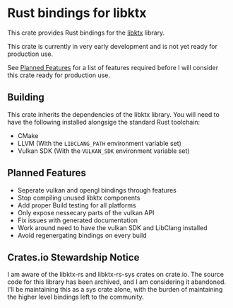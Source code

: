 # Rust bindings for libktx

This crate provides Rust bindings for the [libktx](https://github.khronos.org/KTX-Software/libktx/index.html) library.

This crate is currently in very early development and is not yet ready
for production use.

See [Planned Features](#planned-features) for a list of features required before
I will consider this crate ready for production use.

## Building

This crate inherits the dependencies of the libktx library.
You will need to have the following installed alongsige the standard Rust toolchain:

- CMake
- LLVM (With the `LIBCLANG_PATH` environment variable set)
- Vulkan SDK (With the `VULKAN_SDK` environment variable set)

## Planned Features

- Seperate vulkan and opengl bindings through features
- Stop compiling unused libktx components
- Add proper Build testing for all platforms
- Only expose nessecary parts of the vulkan API
- Fix issues with generated documentation
- Work around need to have the vulkan SDK and LibClang installed
- Avoid regenergating bindings on every build

## Crates.io Stewardship Notice

I am aware of the libktx-rs and libktx-rs-sys crates on crate.io.
The source code for this library has been archived, and I am considering it
abandoned. I'll be maintaining this as a sys crate alone, with the burden of
maintaining the higher level bindings left to the community.
